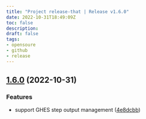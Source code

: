 ```yaml
---
title: "Project release-that | Release v1.6.0"
date: 2022-10-31T18:49:09Z
toc: false
description: 
draft: false
tags:
- opensoure
- github
- release
---
```

## [1.6.0](https://github.com/rlespinasse/release-that/compare/v1.5.1...v1.6.0) (2022-10-31)


### Features

* support GHES step output management ([4e8dcbb](https://github.com/rlespinasse/release-that/commit/4e8dcbbec01b46be2022016312b529f01606c5f4))



